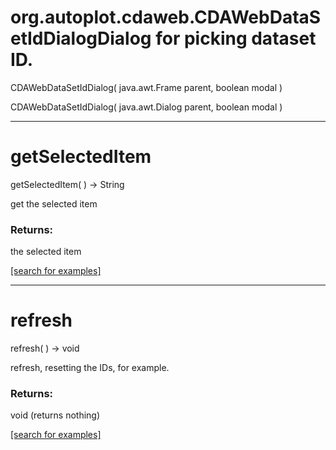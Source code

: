 # org.autoplot.cdaweb.CDAWebDataSetIdDialogDialog for picking dataset ID.
CDAWebDataSetIdDialog( java.awt.Frame parent, boolean modal )


CDAWebDataSetIdDialog( java.awt.Dialog parent, boolean modal )


***
<a name="getSelectedItem"></a>
# getSelectedItem
getSelectedItem(  ) &rarr; String

get the selected item

### Returns:
the selected item

<a href="https://github.com/autoplot/dev/search?q=getSelectedItem&unscoped_q=getSelectedItem">[search for examples]</a>

***
<a name="refresh"></a>
# refresh
refresh(  ) &rarr; void

refresh, resetting the IDs, for example.

### Returns:
void (returns nothing)


<a href="https://github.com/autoplot/dev/search?q=refresh&unscoped_q=refresh">[search for examples]</a>


